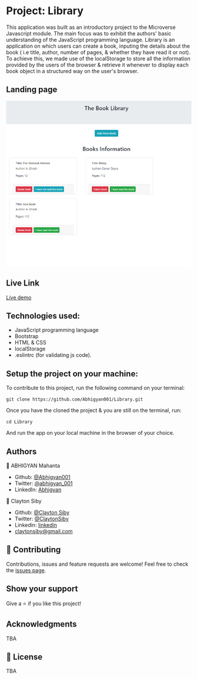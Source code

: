 # Project: Library
This application was built as an introductory project to the Microverse Javascript module. The main focus was to exhibit the authors' basic understanding of the JavaScript programming language. Library is an application on which users can create a book, inputing the details about the book ( i.e title, author, number of pages, & whether they have read it or not). To achieve this, we made use of the localStorage to store all the information provided by the users of the browser & retrieve it whenever to display each book object in a structured way on the user's browser.

## Landing page

![screenshot](./images/ss1.PNG)

## Live Link

[Live demo](https://mylibrary123.netlify.app/)


## Technologies used:
- JavaScript programming language
- Bootstrap
- HTML & CSS
- localStorage
- .eslintrc (for validating js code).

## Setup the project on your machine:
To contribute to this project, run the following command on your terminal:
```
git clone https://github.com/Abhigyan001/Library.git
```

Once you have the cloned the project & you are still on the terminal, run:
```
cd Library
```

And run the app on your local machine in the browser of your choice.

## Authors

👤 ABHIGYAN Mahanta

- Github: [@Abhigyan001](https://github.com/Abhigyan001)
- Twitter: [@abhigyan_001](https://twitter.com/abhigyan_001)
- LinkedIn: [Abhigyan](https://www.linkedin.com/in/abhigyan-mahanta-b49799145/)

👤 Clayton Siby
- Github: [@Clayton Siby](https://github.com/ClaytonSiby)
- Twitter: [@ClaytonSiby](https://twitter.com/ClaytonSiby)
- Linkedin: [linkedin](https://www.linkedin.com/in/clayton-siby/)
- claytonsiby@gmail.com

## :handshake: Contributing

Contributions, issues and feature requests are welcome!
Feel free to check the [issues page](https://github.com/Abhigyan001/Library/issues).

## Show your support

Give a :star:️ if you like this project!

## Acknowledgments

TBA

## :memo: License

TBA

